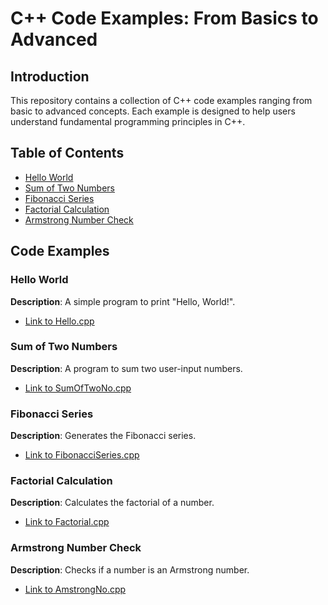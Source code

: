 # C++ Code Examples: From Basics to Advanced

## Introduction
This repository contains a collection of C++ code examples ranging from basic to advanced concepts. Each example is designed to help users understand fundamental programming principles in C++.

## Table of Contents
- [Hello World](#hello-world)
- [Sum of Two Numbers](#sum-of-two-numbers)
- [Fibonacci Series](#fibonacci-series)
- [Factorial Calculation](#factorial-calculation)
- [Armstrong Number Check](#armstrong-number-check)

## Code Examples

### Hello World
**Description**: A simple program to print "Hello, World!".
- [Link to Hello.cpp](Hello.cpp)

### Sum of Two Numbers
**Description**: A program to sum two user-input numbers.
- [Link to SumOfTwoNo.cpp](SumOfTwoNo.cpp)

### Fibonacci Series
**Description**: Generates the Fibonacci series.
- [Link to FibonacciSeries.cpp](FibonacciSeries.cpp)

### Factorial Calculation
**Description**: Calculates the factorial of a number.
- [Link to Factorial.cpp](Factorial.cpp)

### Armstrong Number Check
**Description**: Checks if a number is an Armstrong number.
- [Link to AmstrongNo.cpp](AmstrongNo.cpp)


